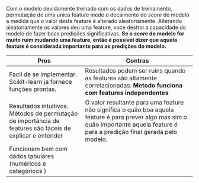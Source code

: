 Com o modelo devidamente treinado com os dados de treinamento, permutação de uma unica feature mede o decaimento do *score* do modelo a medida que o valor desta feature é alterado aleatoriamente. 
Alterando aleatoriamente os valores deu uma feature, voce destroi a capacidade do modelo de fazer boas predições significativas. **Se o *score* do modelo for muito ruim mudando uma feature, então é possível dizer que aquela feature é considerada importante para as predições do modelo.** 


| Pros                                                                                                      | Contras                                                                                                                                                                             |
| --------------------------------------------------------------------------------------------------------- | ----------------------------------------------------------------------------------------------------------------------------------------------------------------------------------- |
| Facil de se implementar. Scikit-learn ja fornece funções prontas.                                         | Resultados podem ser ruins quando as features são altamente correlacionadas. **Metodo funciona com features independentes**                                                         |
| Resultados intuitivos. Métodos de permutação de importância de features são fáceis de explicar e entender | O valor resultante para uma feature não significa o quão boa aquela feature é para prever algo mas sim o quão importante aquela feature é para a predição final gerada pelo modelo. |
| Funcionam bem com dados tabulares (numéricos e categóricos )                                              |                                                                                                                                                                                     |
